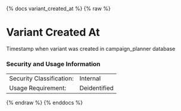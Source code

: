 {% docs variant_created_at %}
{% raw %}

# Variant Created At

Timestamp when variant was created in campaign_planner database

### Security and Usage Information
|    |    |
|---|---|
|Security Classification:| Internal |
|Usage Requirement:| Deidentified |

{% endraw %}
{% enddocs %}